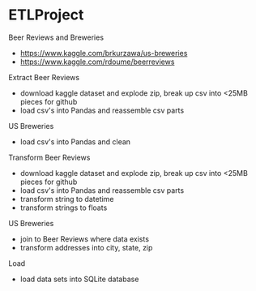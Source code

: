 # ETLProject

Beer Reviews and Breweries
- https://www.kaggle.com/brkurzawa/us-breweries
- https://www.kaggle.com/rdoume/beerreviews


Extract
Beer Reviews
- download kaggle dataset and explode zip, break up csv into <25MB pieces for github
- load csv's into Pandas and reassemble csv parts

US Breweries
- load csv's into Pandas and clean

Transform
Beer Reviews
- download kaggle dataset and explode zip, break up csv into <25MB pieces for github
- load csv's into Pandas and reassemble csv parts
- transform string to datetime
- transform strings to floats

US Breweries
- join to Beer Reviews where data exists
- transform addresses into city, state, zip

Load
- load data sets into SQLite database
